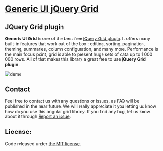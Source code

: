 # <a href='https://generic-ui.com' >Generic UI jQuery Grid</a>
## JQuery Grid plugin

**Generic UI Grid** is one of the best free <a href="https://generic-ui.com">jQuery Grid plugin</a>.
 It offers many built-in features that work out of the box
: editing, sorting, pagination, theming, summaries, column configuration, and many more. Performance is the main focus point, grid is able to present huge sets of data up to 1 000 000 rows.
All of that makes this library a great free to use **jQuery Grid plugin**.

![demo](https://generic-ui.com/assets/example/grid.png)

## Contact

Feel free to contact us with any questions or issues, as FAQ will be published in the near future. 
We will really appreciate it you letting us know how do you use
 this angular grid library. If you find any bug, let us know about it through <a href="https://github.com/generic-ui/generic-ui/issues">Report an issue</a>.

## License:
Code released under <a href='https://github.com/generic-ui/generic-ui/blob/master/ngx-grid/LICENSE' >the MIT license</a>.
